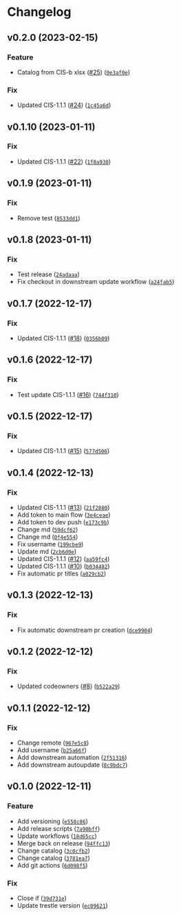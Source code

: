 # Changelog

<!--next-version-placeholder-->

## v0.2.0 (2023-02-15)
### Feature
* Catalog from CIS-b xlsx ([#25](https://github.com/ComplianceAsCode/ocp-oscal-catalogs/issues/25)) ([`0e3af0e`](https://github.com/ComplianceAsCode/ocp-oscal-catalogs/commit/0e3af0eb0df0fd535b658225de34815064a0a5ce))

### Fix
* Updated CIS-1.1.1 ([#24](https://github.com/ComplianceAsCode/ocp-oscal-catalogs/issues/24)) ([`1c45a6d`](https://github.com/ComplianceAsCode/ocp-oscal-catalogs/commit/1c45a6d621375b495b3aa199cc0d6b11f8d0a057))

## v0.1.10 (2023-01-11)
### Fix
* Updated CIS-1.1.1 ([#22](https://github.com/ComplianceAsCode/ocp-oscal-catalogs/issues/22)) ([`1f8a930`](https://github.com/ComplianceAsCode/ocp-oscal-catalogs/commit/1f8a9309ffc7cc3da0f31ec3ddee58af0579d55b))

## v0.1.9 (2023-01-11)
### Fix
* Remove test ([`8533dd1`](https://github.com/ComplianceAsCode/ocp-oscal-catalogs/commit/8533dd1295de4dfcdbd48152f48ad5f28fe0d392))

## v0.1.8 (2023-01-11)
### Fix
* Test release ([`24adaaa`](https://github.com/ComplianceAsCode/ocp-oscal-catalogs/commit/24adaaa546cdf33e3b8d196bec5f71ad64050505))
* Fix checkout in downstream update workflow ([`a24fab5`](https://github.com/ComplianceAsCode/ocp-oscal-catalogs/commit/a24fab5413cf1ed3c797f8e321a5e663bf99c33c))

## v0.1.7 (2022-12-17)
### Fix
* Updated CIS-1.1.1 ([#18](https://github.com/ComplianceAsCode/ocp-oscal-catalogs/issues/18)) ([`0356b09`](https://github.com/ComplianceAsCode/ocp-oscal-catalogs/commit/0356b097a9bc3517ea46863e84dbc9735184d8ad))

## v0.1.6 (2022-12-17)
### Fix
* Test update CIS-1.1.1 ([#16](https://github.com/ComplianceAsCode/ocp-oscal-catalogs/issues/16)) ([`744f310`](https://github.com/ComplianceAsCode/ocp-oscal-catalogs/commit/744f310a1ce18dbb72c4480838636bf6c574ac67))

## v0.1.5 (2022-12-17)
### Fix
* Updated CIS-1.1.1 ([#15](https://github.com/ComplianceAsCode/ocp-oscal-catalogs/issues/15)) ([`577d506`](https://github.com/ComplianceAsCode/ocp-oscal-catalogs/commit/577d5066e44e1d40dbee4e8f95c0dabb99ccd8d5))

## v0.1.4 (2022-12-13)
### Fix
* Updated CIS-1.1.1 ([#13](https://github.com/ComplianceAsCode/ocp-oscal-catalogs/issues/13)) ([`21f2880`](https://github.com/ComplianceAsCode/ocp-oscal-catalogs/commit/21f2880f8b94c5c131020fbfd27bcbb16dda62ac))
* Add token to main flow ([`3e4ceae`](https://github.com/ComplianceAsCode/ocp-oscal-catalogs/commit/3e4ceaef5189b63a4e356ad47fdfe826385247c5))
* Add token to dev push ([`e173c9b`](https://github.com/ComplianceAsCode/ocp-oscal-catalogs/commit/e173c9bcc2e61b9b5c186f3d77f43372e95ba6e4))
* Change md ([`59dcf62`](https://github.com/ComplianceAsCode/ocp-oscal-catalogs/commit/59dcf62f8b6e0afaf28609df3b48db7e87a4ce9b))
* Change md ([`0f4e554`](https://github.com/ComplianceAsCode/ocp-oscal-catalogs/commit/0f4e554a2813023cd280508ca232f66ba53afddc))
* Fix username ([`199cbe9`](https://github.com/ComplianceAsCode/ocp-oscal-catalogs/commit/199cbe922d019d27047d78edf403c4ce26ed52ae))
* Update md ([`2cb6d0e`](https://github.com/ComplianceAsCode/ocp-oscal-catalogs/commit/2cb6d0e3f372b84c61a207e0e003056e2d8a9c2b))
* Updated CIS-1.1.1 ([#12](https://github.com/ComplianceAsCode/ocp-oscal-catalogs/issues/12)) ([`aa59fc4`](https://github.com/ComplianceAsCode/ocp-oscal-catalogs/commit/aa59fc4b8770026701043697c64be9dbbbeafc6f))
* Updated CIS-1.1.1 ([#10](https://github.com/ComplianceAsCode/ocp-oscal-catalogs/issues/10)) ([`b034482`](https://github.com/ComplianceAsCode/ocp-oscal-catalogs/commit/b034482339981d26b49d6220120f7a446cf3e6e4))
* Fix automatic pr titles ([`a029cb2`](https://github.com/ComplianceAsCode/ocp-oscal-catalogs/commit/a029cb2d9604fef3acba37e99117aa312d36318e))

## v0.1.3 (2022-12-13)
### Fix
* Fix automatic downstream pr creation ([`dce9904`](https://github.com/ComplianceAsCode/ocp-oscal-catalogs/commit/dce990437381f16ce365fa29631fec69abc24e0c))

## v0.1.2 (2022-12-12)
### Fix
* Updated codeowners ([#8](https://github.com/ComplianceAsCode/ocp-oscal-catalogs/issues/8)) ([`b522a29`](https://github.com/ComplianceAsCode/ocp-oscal-catalogs/commit/b522a2968fc4e740b09fb66d3c8c69e4c720a4de))

## v0.1.1 (2022-12-12)
### Fix
* Change remote ([`967e5c8`](https://github.com/ComplianceAsCode/ocp-oscal-catalogs/commit/967e5c850a4d1d4037eddb681327858ec8027651))
* Add username ([`b25a66f`](https://github.com/ComplianceAsCode/ocp-oscal-catalogs/commit/b25a66fff8956245eeda53cb8d74d2d7d73436c5))
* Add downstream automation ([`2f51316`](https://github.com/ComplianceAsCode/ocp-oscal-catalogs/commit/2f51316cbdf496bdebb4e78d7d3e33621c92af76))
* Add downstream autoupdate ([`8c9bdc7`](https://github.com/ComplianceAsCode/ocp-oscal-catalogs/commit/8c9bdc7af0ad9169b5ceb2d79731a4466eed5648))

## v0.1.0 (2022-12-11)
### Feature
* Add versioning ([`e558c86`](https://github.com/ComplianceAsCode/ocp-oscal-catalogs/commit/e558c8643d56b40667220cc848ed66b2a33fc745))
* Add release scripts ([`7a90bff`](https://github.com/ComplianceAsCode/ocp-oscal-catalogs/commit/7a90bff0ec2e7e3d9f53811c766d2f272cc2346e))
* Update workflows ([`18d65cc`](https://github.com/ComplianceAsCode/ocp-oscal-catalogs/commit/18d65cc00b601c2c1ee93d03aa83e2cf2c2dde43))
* Merge back on release ([`94ffc13`](https://github.com/ComplianceAsCode/ocp-oscal-catalogs/commit/94ffc13ecb352eeb645d77b77b00d0fa27d00af8))
* Change catalog ([`3c0cfb2`](https://github.com/ComplianceAsCode/ocp-oscal-catalogs/commit/3c0cfb2c9de419e01469ab5339e1ccf9989da5f1))
* Change catalog ([`3781ea7`](https://github.com/ComplianceAsCode/ocp-oscal-catalogs/commit/3781ea79a79a8b1c1f49aa6180f9a0e0b8d87684))
* Add git actions ([`6d098f5`](https://github.com/ComplianceAsCode/ocp-oscal-catalogs/commit/6d098f565ea321e81ec8da18001212de862059fd))

### Fix
* Close if ([`39d731e`](https://github.com/ComplianceAsCode/ocp-oscal-catalogs/commit/39d731ef1e4f2d1996e0356da7306a6f7b4968a2))
* Update trestle version ([`ec09621`](https://github.com/ComplianceAsCode/ocp-oscal-catalogs/commit/ec096212ba5ab1ac55548f838eb8b85c1145be88))
